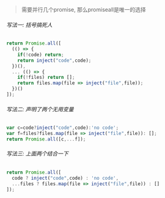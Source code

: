 > 需要并行几个promise, 那么promiseall是唯一的选择

###### 写法一: 括号搞死人

```js
return Promise.all([
  (() => {
    if(!code) return;
    return inject("code",code);
  })(),
  ... (() => {
    if(!files) return [];
    return files.map(file => inject("file",file));
  })()
]);
```

###### 写法二: 声明了两个无用变量

```js
var c=code?inject("code",code):'no code';
var f=files?files.map(file => inject("file",file)): [];
return Promise.all([c,...f]);
```

###### 写法三: 上面两个结合一下

```js
return Promise.all([
  code ? inject("code",code) : 'no code',
  ...files ? files.map(file => inject("file",file)) : []
]);
```

